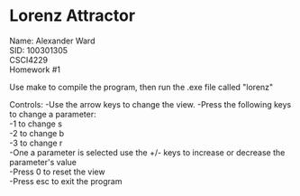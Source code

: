 # Lorenz Attractor

Name: Alexander Ward  
SID: 100301305  
CSCI4229  
Homework #1

Use make to compile the program, then run the .exe file called "lorenz"

Controls: 
-Use the arrow keys to change the view.
-Press the following keys to change a parameter:  
	-1 to change s  
	-2 to change b  
	-3 to change r  
-One a parameter is selected use the +/- keys to increase or decrease the parameter's value  
-Press 0 to reset the view  
-Press esc to exit the program  
